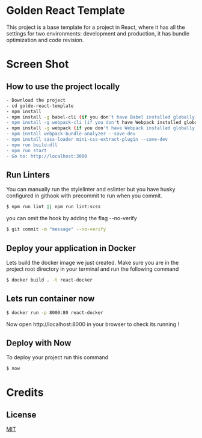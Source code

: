 # Golden React Template
This project is a base template for a project in React, where it has all the settings for two environments: development and production, it has bundle optimization and code revision.

# Screen Shot

## How to use the project locally

```bash
- Download the project
- cd golde-react-template
- npm install
- npm install -g babel-cli (if you don't have Babel installed globally)
- npm install -g webpack-cli (if you don't have Webpack installed globally)
- npm install -g webpack (if you don't have Webpack installed globally)
- npm install webpack-bundle-analyzer --save-dev
- npm install sass-loader mini-css-extract-plugin --save-dev
- npm run build:dll
- npm run start
- Go to: http://localhost:3000
```

## Run Linters
You can manually run the stylelinter and eslinter but you have husky configured in githook with precommit to run when you commit.

```bash
$ npm run lint || npm run lint:scss
```

you can omit the hook by adding the flag --no-verify

```bash
$ git commit -m "message" --no-verify
```

## Deploy your application in Docker
Lets build the docker image we just created. Make sure you are in the project root directory in your terminal and run the following command

```bash
$ docker build . -t react-docker
```

## Lets run container now

```bash
$ docker run -p 8000:80 react-docker
```

Now open http://localhost:8000 in your browser to check its running !

## Deploy with Now
To deploy your project run this command

```bash
$ now
```

# Credits

## License
[MIT](https://choosealicense.com/licenses/mit/)